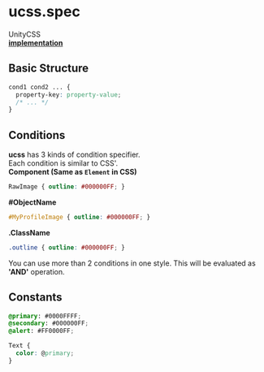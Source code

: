 ucss.spec
====
UnityCSS<br>
__[implementation](https://github.com/pjc0247/uss/tree/master/src/Assets/USS/Script/Parser)__ 

Basic Structure
----
```css
cond1 cond2 ... {
  property-key: property-value;
  /* ... */
}
```

Conditions
----
__ucss__ has 3 kinds of condition specifier.<br>
Each condition is similar to CSS'.
<br>
__Component (Same as `Element` in CSS)__
```css
RawImage { outline: #000000FF; }
```
__#ObjectName__
```css
#MyProfileImage { outline: #000000FF; }
```
__.ClassName__
```css
.outline { outline: #000000FF; }
```
You can use more than 2 conditions in one style. This will be evaluated as __'AND'__ operation.

Constants
----
```css
@primary: #0000FFFF;
@secondary: #000000FF;
@alert: #FF0000FF;

Text {
  color: @primary;
}
```
